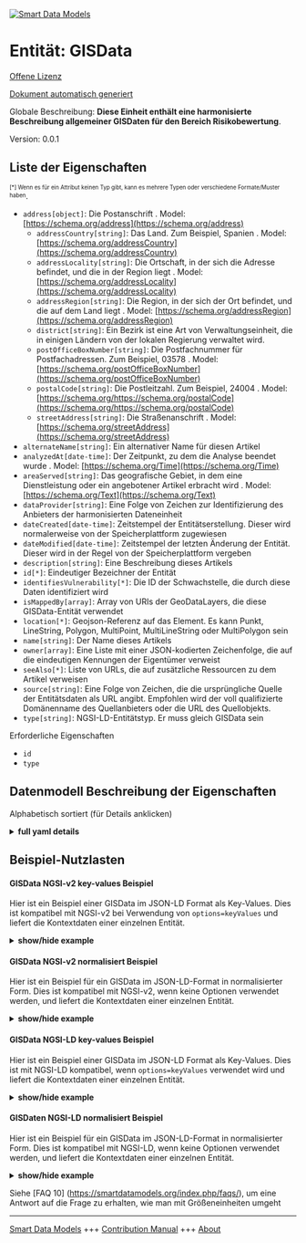<!-- 10-Header -->  
[![Smart Data Models](https://smartdatamodels.org/wp-content/uploads/2022/01/SmartDataModels_logo.png "Logo")](https://smartdatamodels.org)  
Entität: GISData  
================<!-- /10-Header -->  
<!-- 15-License -->  
[Offene Lizenz](https://github.com/smart-data-models//dataModel.RiskManagement/blob/master/GISData/LICENSE.md)  
[Dokument automatisch generiert](https://docs.google.com/presentation/d/e/2PACX-1vTs-Ng5dIAwkg91oTTUdt8ua7woBXhPnwavZ0FxgR8BsAI_Ek3C5q97Nd94HS8KhP-r_quD4H0fgyt3/pub?start=false&loop=false&delayms=3000#slide=id.gb715ace035_0_60)  
<!-- /15-License -->  
<!-- 20-Description -->  
Globale Beschreibung: **Diese Einheit enthält eine harmonisierte Beschreibung allgemeiner GISDaten für den Bereich Risikobewertung**.  
Version: 0.0.1  
<!-- /20-Description -->  
<!-- 30-PropertiesList -->  

## Liste der Eigenschaften  

<sup><sub>[*] Wenn es für ein Attribut keinen Typ gibt, kann es mehrere Typen oder verschiedene Formate/Muster haben</sub></sup>.  
- `address[object]`: Die Postanschrift  . Model: [https://schema.org/address](https://schema.org/address)	- `addressCountry[string]`: Das Land. Zum Beispiel, Spanien  . Model: [https://schema.org/addressCountry](https://schema.org/addressCountry)  
	- `addressLocality[string]`: Die Ortschaft, in der sich die Adresse befindet, und die in der Region liegt  . Model: [https://schema.org/addressLocality](https://schema.org/addressLocality)  
	- `addressRegion[string]`: Die Region, in der sich der Ort befindet, und die auf dem Land liegt  . Model: [https://schema.org/addressRegion](https://schema.org/addressRegion)  
	- `district[string]`: Ein Bezirk ist eine Art von Verwaltungseinheit, die in einigen Ländern von der lokalen Regierung verwaltet wird.    
	- `postOfficeBoxNumber[string]`: Die Postfachnummer für Postfachadressen. Zum Beispiel, 03578  . Model: [https://schema.org/postOfficeBoxNumber](https://schema.org/postOfficeBoxNumber)  
	- `postalCode[string]`: Die Postleitzahl. Zum Beispiel, 24004  . Model: [https://schema.org/https://schema.org/postalCode](https://schema.org/https://schema.org/postalCode)  
	- `streetAddress[string]`: Die Straßenanschrift  . Model: [https://schema.org/streetAddress](https://schema.org/streetAddress)  
- `alternateName[string]`: Ein alternativer Name für diesen Artikel  - `analyzedAt[date-time]`: Der Zeitpunkt, zu dem die Analyse beendet wurde  . Model: [https://schema.org/Time](https://schema.org/Time)- `areaServed[string]`: Das geografische Gebiet, in dem eine Dienstleistung oder ein angebotener Artikel erbracht wird  . Model: [https://schema.org/Text](https://schema.org/Text)- `dataProvider[string]`: Eine Folge von Zeichen zur Identifizierung des Anbieters der harmonisierten Dateneinheit  - `dateCreated[date-time]`: Zeitstempel der Entitätserstellung. Dieser wird normalerweise von der Speicherplattform zugewiesen  - `dateModified[date-time]`: Zeitstempel der letzten Änderung der Entität. Dieser wird in der Regel von der Speicherplattform vergeben  - `description[string]`: Eine Beschreibung dieses Artikels  - `id[*]`: Eindeutiger Bezeichner der Entität  - `identifiesVulnerability[*]`: Die ID der Schwachstelle, die durch diese Daten identifiziert wird  - `isMappedBy[array]`: Array von URIs der GeoDataLayers, die diese GISData-Entität verwendet  - `location[*]`: Geojson-Referenz auf das Element. Es kann Punkt, LineString, Polygon, MultiPoint, MultiLineString oder MultiPolygon sein  - `name[string]`: Der Name dieses Artikels  - `owner[array]`: Eine Liste mit einer JSON-kodierten Zeichenfolge, die auf die eindeutigen Kennungen der Eigentümer verweist  - `seeAlso[*]`: Liste von URLs, die auf zusätzliche Ressourcen zu dem Artikel verweisen  - `source[string]`: Eine Folge von Zeichen, die die ursprüngliche Quelle der Entitätsdaten als URL angibt. Empfohlen wird der voll qualifizierte Domänenname des Quellanbieters oder die URL des Quellobjekts.  - `type[string]`: NGSI-LD-Entitätstyp. Er muss gleich GISData sein  <!-- /30-PropertiesList -->  
<!-- 35-RequiredProperties -->  
Erforderliche Eigenschaften  
- `id`  - `type`  <!-- /35-RequiredProperties -->  
<!-- 40-RequiredProperties -->  
<!-- /40-RequiredProperties -->  
<!-- 50-DataModelHeader -->  
## Datenmodell Beschreibung der Eigenschaften  
Alphabetisch sortiert (für Details anklicken)  
<!-- /50-DataModelHeader -->  
<!-- 60-ModelYaml -->  
<details><summary><strong>full yaml details</strong></summary>    
```yaml  
GISData:    
  description: This entity contains a harmonised description of generic GISData made for the Risk Assessment domain.    
  properties:    
    address:    
      description: The mailing address    
      properties:    
        addressCountry:    
          description: 'The country. For example, Spain'    
          type: string    
          x-ngsi:    
            model: https://schema.org/addressCountry    
            type: Property    
        addressLocality:    
          description: 'The locality in which the street address is, and which is in the region'    
          type: string    
          x-ngsi:    
            model: https://schema.org/addressLocality    
            type: Property    
        addressRegion:    
          description: 'The region in which the locality is, and which is in the country'    
          type: string    
          x-ngsi:    
            model: https://schema.org/addressRegion    
            type: Property    
        district:    
          description: 'A district is a type of administrative division that, in some countries, is managed by the local government'    
          type: string    
          x-ngsi:    
            type: Property    
        postOfficeBoxNumber:    
          description: 'The post office box number for PO box addresses. For example, 03578'    
          type: string    
          x-ngsi:    
            model: https://schema.org/postOfficeBoxNumber    
            type: Property    
        postalCode:    
          description: 'The postal code. For example, 24004'    
          type: string    
          x-ngsi:    
            model: https://schema.org/https://schema.org/postalCode    
            type: Property    
        streetAddress:    
          description: The street address    
          type: string    
          x-ngsi:    
            model: https://schema.org/streetAddress    
            type: Property    
        streetNr:    
          description: Number identifying a specific property on a public street    
          type: string    
          x-ngsi:    
            type: Property    
      type: object    
      x-ngsi:    
        model: https://schema.org/address    
        type: Property    
    alternateName:    
      description: An alternative name for this item    
      type: string    
      x-ngsi:    
        type: Property    
    analyzedAt:    
      description: The time at which the analysis finished    
      format: date-time    
      type: string    
      x-ngsi:    
        model: https://schema.org/Time    
        type: Property    
    areaServed:    
      description: The geographic area where a service or offered item is provided    
      type: string    
      x-ngsi:    
        model: https://schema.org/Text    
        type: Property    
    dataProvider:    
      description: A sequence of characters identifying the provider of the harmonised data entity    
      type: string    
      x-ngsi:    
        type: Property    
    dateCreated:    
      description: Entity creation timestamp. This will usually be allocated by the storage platform    
      format: date-time    
      type: string    
      x-ngsi:    
        type: Property    
    dateModified:    
      description: Timestamp of the last modification of the entity. This will usually be allocated by the storage platform    
      format: date-time    
      type: string    
      x-ngsi:    
        type: Property    
    description:    
      description: A description of this item    
      type: string    
      x-ngsi:    
        type: Property    
    id:    
      anyOf:    
        - description: Identifier format of any NGSI entity    
          maxLength: 256    
          minLength: 1    
          pattern: ^[\w\-\.\{\}\$\+\*\[\]`|~^@!,:\\]+$    
          type: string    
          x-ngsi:    
            type: Property    
        - description: Identifier format of any NGSI entity    
          format: uri    
          type: string    
          x-ngsi:    
            type: Property    
      description: Unique identifier of the entity    
      x-ngsi:    
        type: Property    
    identifiesVulnerability:    
      anyOf:    
        - description: Identifier format of any NGSI entity    
          maxLength: 256    
          minLength: 1    
          pattern: ^[\w\-\.\{\}\$\+\*\[\]`|~^@!,:\\]+$    
          type: string    
          x-ngsi:    
            type: Property    
        - description: Identifier format of any NGSI entity    
          format: uri    
          type: string    
          x-ngsi:    
            type: Property    
      description: The ID of the Vulnerability Entity that is identified by this data    
      x-ngsi:    
        type: Relationship    
    isMappedBy:    
      description: 'Array of URIs of the GeoDataLayers, which this GISData Entity employs'    
      items:    
        anyOf:    
          - description: Identifier format of any NGSI entity    
            maxLength: 256    
            minLength: 1    
            pattern: ^[\w\-\.\{\}\$\+\*\[\]`|~^@!,:\\]+$    
            type: string    
            x-ngsi:    
              type: Property    
          - description: Identifier format of any NGSI entity    
            format: uri    
            type: string    
            x-ngsi:    
              type: Property    
      type: array    
      x-ngsi:    
        type: Relationship    
    location:    
      description: 'Geojson reference to the item. It can be Point, LineString, Polygon, MultiPoint, MultiLineString or MultiPolygon'    
      oneOf:    
        - description: Geojson reference to the item. Point    
          properties:    
            bbox:    
              items:    
                type: number    
              minItems: 4    
              type: array    
            coordinates:    
              items:    
                type: number    
              minItems: 2    
              type: array    
            type:    
              enum:    
                - Point    
              type: string    
          required:    
            - type    
            - coordinates    
          title: GeoJSON Point    
          type: object    
          x-ngsi:    
            type: GeoProperty    
        - description: Geojson reference to the item. LineString    
          properties:    
            bbox:    
              items:    
                type: number    
              minItems: 4    
              type: array    
            coordinates:    
              items:    
                items:    
                  type: number    
                minItems: 2    
                type: array    
              minItems: 2    
              type: array    
            type:    
              enum:    
                - LineString    
              type: string    
          required:    
            - type    
            - coordinates    
          title: GeoJSON LineString    
          type: object    
          x-ngsi:    
            type: GeoProperty    
        - description: Geojson reference to the item. Polygon    
          properties:    
            bbox:    
              items:    
                type: number    
              minItems: 4    
              type: array    
            coordinates:    
              items:    
                items:    
                  items:    
                    type: number    
                  minItems: 2    
                  type: array    
                minItems: 4    
                type: array    
              type: array    
            type:    
              enum:    
                - Polygon    
              type: string    
          required:    
            - type    
            - coordinates    
          title: GeoJSON Polygon    
          type: object    
          x-ngsi:    
            type: GeoProperty    
        - description: Geojson reference to the item. MultiPoint    
          properties:    
            bbox:    
              items:    
                type: number    
              minItems: 4    
              type: array    
            coordinates:    
              items:    
                items:    
                  type: number    
                minItems: 2    
                type: array    
              type: array    
            type:    
              enum:    
                - MultiPoint    
              type: string    
          required:    
            - type    
            - coordinates    
          title: GeoJSON MultiPoint    
          type: object    
          x-ngsi:    
            type: GeoProperty    
        - description: Geojson reference to the item. MultiLineString    
          properties:    
            bbox:    
              items:    
                type: number    
              minItems: 4    
              type: array    
            coordinates:    
              items:    
                items:    
                  items:    
                    type: number    
                  minItems: 2    
                  type: array    
                minItems: 2    
                type: array    
              type: array    
            type:    
              enum:    
                - MultiLineString    
              type: string    
          required:    
            - type    
            - coordinates    
          title: GeoJSON MultiLineString    
          type: object    
          x-ngsi:    
            type: GeoProperty    
        - description: Geojson reference to the item. MultiLineString    
          properties:    
            bbox:    
              items:    
                type: number    
              minItems: 4    
              type: array    
            coordinates:    
              items:    
                items:    
                  items:    
                    items:    
                      type: number    
                    minItems: 2    
                    type: array    
                  minItems: 4    
                  type: array    
                type: array    
              type: array    
            type:    
              enum:    
                - MultiPolygon    
              type: string    
          required:    
            - type    
            - coordinates    
          title: GeoJSON MultiPolygon    
          type: object    
          x-ngsi:    
            type: GeoProperty    
      x-ngsi:    
        type: GeoProperty    
    name:    
      description: The name of this item    
      type: string    
      x-ngsi:    
        type: Property    
    owner:    
      description: A List containing a JSON encoded sequence of characters referencing the unique Ids of the owner(s)    
      items:    
        anyOf:    
          - description: Identifier format of any NGSI entity    
            maxLength: 256    
            minLength: 1    
            pattern: ^[\w\-\.\{\}\$\+\*\[\]`|~^@!,:\\]+$    
            type: string    
            x-ngsi:    
              type: Property    
          - description: Identifier format of any NGSI entity    
            format: uri    
            type: string    
            x-ngsi:    
              type: Property    
        description: Unique identifier of the entity    
        x-ngsi:    
          type: Property    
      type: array    
      x-ngsi:    
        type: Property    
    seeAlso:    
      description: list of uri pointing to additional resources about the item    
      oneOf:    
        - items:    
            format: uri    
            type: string    
          minItems: 1    
          type: array    
        - format: uri    
          type: string    
      x-ngsi:    
        type: Property    
    source:    
      description: 'A sequence of characters giving the original source of the entity data as a URL. Recommended to be the fully qualified domain name of the source provider, or the URL to the source object'    
      type: string    
      x-ngsi:    
        type: Property    
    type:    
      description: NGSI-LD Entity Type. It must be equal to GISData    
      enum:    
        - GISData    
      type: string    
      x-ngsi:    
        type: Property    
  required:    
    - id    
    - type    
  type: object    
  x-derived-from: ""    
  x-disclaimer: 'Redistribution and use in source and binary forms, with or without modification, are permitted  provided that the license conditions are met. Copyleft (c) 2022 Contributors to Smart Data Models Program'    
  x-license-url: https://github.com/smart-data-models/dataModel.RiskManagement/blob/master/GISData/LICENSE.md    
  x-model-schema: https://raw.githubusercontent.com/smart-data-models/dataModel.RiskAssessment/master/GISData/schema.json    
  x-model-tags: ""    
  x-version: 0.0.1    
```  
</details>    
<!-- /60-ModelYaml -->  
<!-- 70-MiddleNotes -->  
<!-- /70-MiddleNotes -->  
<!-- 80-Examples -->  
## Beispiel-Nutzlasten  
#### GISData NGSI-v2 key-values Beispiel  
Hier ist ein Beispiel einer GISData im JSON-LD Format als Key-Values. Dies ist kompatibel mit NGSI-v2 bei Verwendung von `options=keyValues` und liefert die Kontextdaten einer einzelnen Entität.  
<details><summary><strong>show/hide example</strong></summary>    
```json  
{  
  "id": "GISData.01",  
  "type": "GISData",  
  "dataProvider": "aqua3S/CERTH",  
  "analyzedAt": "2021-02-01T10:00:00.000",  
  "location": {  
    "type": "Polygon",  
    "coordinates": [  
      [  
        [  
          23.6627,  
          41.88768  
        ],  
        [  
          25.85598,  
          43.38622  
        ],  
        [  
          23.4899,  
          43.78691  
        ],  
        [  
          22.35609,  
          42.28869  
        ],  
        [  
          23.6627,  
          41.88769  
        ]  
      ]  
    ]  
  },  
  "identifiesVulnerability": "Vulnerability.01",  
  "isMappedBy": [  
	"EOGeoDataLayer.07",  
	"EOGeoDataLayer.08"  
	]  
}  
```  
</details>  
#### GISData NGSI-v2 normalisiert Beispiel  
Hier ist ein Beispiel für ein GISData im JSON-LD-Format in normalisierter Form. Dies ist kompatibel mit NGSI-v2, wenn keine Optionen verwendet werden, und liefert die Kontextdaten einer einzelnen Entität.  
<details><summary><strong>show/hide example</strong></summary>    
```json  
{  
  "id": "GISData.01",  
  "type": "GISData",  
  "dataProvider": {  
    "type": "Text",  
    "value": "aqua3S/CERTH"  
  },  
  "analyzedAt": {  
    "type": "DateTime",  
    "value": "2021-02-01T10:00:00.000"  
  },  
  "location": {  
    "type": "geo:json",  
    "value": {  
      "type": "Polygon",  
      "coordinates": [  
        [  
          [  
            23.6627,  
            41.88768  
          ],  
          [  
            25.85598,  
            43.38622  
          ],  
          [  
            23.4899,  
            43.78691  
          ],  
          [  
            22.35609,  
            42.28869  
          ],  
          [  
            23.6627,  
            41.88769  
          ]  
        ]  
      ]  
    }  
  },  
  "identifiesVulnerability": {  
    "type": "Text",  
    "value": "Vulnerability.01"  
  },  
  "isMappedBy": {  
    "type": "Array",  
    "value": [  
      "EOGeoDataLayer.07",  
      "EOGeoDataLayer.08"  
    ]  
  }  
}  
```  
</details>  
#### GISData NGSI-LD key-values Beispiel  
Hier ist ein Beispiel einer GISData im JSON-LD Format als Key-Values. Dies ist mit NGSI-LD kompatibel, wenn `options=keyValues` verwendet wird und liefert die Kontextdaten einer einzelnen Entität.  
<details><summary><strong>show/hide example</strong></summary>    
```json  
{  
    "id": "urn:ngsi-ld:GISData:01",  
    "type": "GISData",  
    "analyzedAt": "2021-02-01T10:00:00.000",  
    "dataProvider": "aqua3S/CERTH",  
    "identifiesVulnerability": "urn:ngsi-ld:Vulnerability:01",  
    "isMappedBy": [  
        "urn:ngsi-ld:EOGeoDataLayer:07",  
        "urn:ngsi-ld:EOGeoDataLayer:08"  
    ],  
    "location": {  
        "type": "Polygon",  
        "coordinates": [  
            [  
                [  
                    23.6627,  
                    41.88768  
                ],  
                [  
                    25.85598,  
                    43.38622  
                ],  
                [  
                    23.4899,  
                    43.78691  
                ],  
                [  
                    22.35609,  
                    42.28869  
                ],  
                [  
                    23.6627,  
                    41.88769  
                ]  
            ]  
        ]  
    },  
    "@context": [  
        "https://raw.githubusercontent.com/smart-data-models/dataModel.RiskManagement/master/context.jsonld"  
    ]  
}  
```  
</details>  
#### GISDaten NGSI-LD normalisiert Beispiel  
Hier ist ein Beispiel für ein GISData im JSON-LD-Format in normalisierter Form. Dies ist kompatibel mit NGSI-LD, wenn keine Optionen verwendet werden, und liefert die Kontextdaten einer einzelnen Entität.  
<details><summary><strong>show/hide example</strong></summary>    
```json  
{  
    "id": "urn:ngsi-ld:GISData:01",  
    "type": "GISData",  
    "analyzedAt": {  
        "type": "Property",  
        "value": "2021-02-01T10:00:00.000"  
    },  
    "dataProvider": {  
        "type": "Property",  
        "value": "aqua3S/CERTH"  
    },  
    "identifiesVulnerability": {  
        "type": "Relationship",  
        "object": "urn:ngsi-ld:Vulnerability:01"  
    },  
    "isMappedBy": {  
        "type": "Relationship",  
        "value": [  
            "urn:ngisi-ld:EOGeoDataLayer:07",  
            "urn:ngsi-ld:EOGeoDataLayer:08"  
        ]  
    },  
    "location": {  
        "type": "GeoProperty",  
        "value": {  
            "type": "Polygon",  
            "coordinates": [  
                [  
                    [  
                        23.6627,  
                        41.88768  
                    ],  
                    [  
                        25.85598,  
                        43.38622  
                    ],  
                    [  
                        23.4899,  
                        43.78691  
                    ],  
                    [  
                        22.35609,  
                        42.28869  
                    ],  
                    [  
                        23.6627,  
                        41.88769  
                    ]  
                ]  
            ]  
        }  
    },  
    "@context": [  
        "https://raw.githubusercontent.com/smart-data-models/dataModel.RiskManagement/master/context.jsonld"  
    ]  
}  
```  
</details><!-- /80-Examples -->  
<!-- 90-FooterNotes -->  
<!-- /90-FooterNotes -->  
<!-- 95-Units -->  
Siehe [FAQ 10] (https://smartdatamodels.org/index.php/faqs/), um eine Antwort auf die Frage zu erhalten, wie man mit Größeneinheiten umgeht  
<!-- /95-Units -->  
<!-- 97-LastFooter -->  
---  
[Smart Data Models](https://smartdatamodels.org) +++ [Contribution Manual](https://bit.ly/contribution_manual) +++ [About](https://bit.ly/Introduction_SDM)<!-- /97-LastFooter -->  
